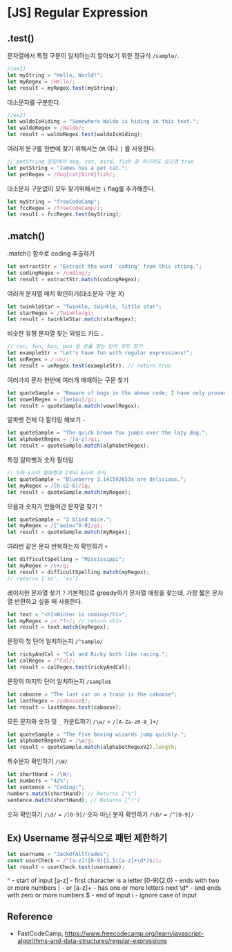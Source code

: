 # [JS] Regular Expression

## .test()
문자열에서 특정 구문이 일치하는지 알아보기 위한 정규식 `/sample/`. 

```js
//ex1)
let myString = "Hello, World!";
let myRegex = /Hello/;
let result = myRegex.test(myString);
```
대소문자를 구분한다. 
```js
//ex2)
let waldoIsHiding = "Somewhere Waldo is hiding in this text.";
let waldoRegex = /Waldo/; 
let result = waldoRegex.test(waldoIsHiding);
```
여러개 문구를 한번에 찾기 위해서는 `OR` 이나 `|` 를 사용한다. 
```js
// petString 문장에서 dog, cat, bird, fish 중 하나라도 있으면 true
let petString = "James has a pet cat.";
let petRegex = /dog|cat|bird|fish/; 
```
대소문자 구분없이 모두 찾기위해서는 `i` flag를 추가해준다.
```js
let myString = "freeCodeCamp";
let fccRegex = /freeCodeCamp/i; 
let result = fccRegex.test(myString);
```

## .match()
.match() 함수로 coding 추출하기
```js
let extractStr = "Extract the word 'coding' from this string.";
let codingRegex = /coding/;
let result = extractStr.match(codingRegex); 
```
여러개 문자열 매치 확인하기(대소문자 구분 X)
```js
let twinkleStar = "Twinkle, twinkle, little star";
let starRegex = /Twinkle/gi; 
let result = twinkleStar.match(starRegex);
```
비슷한 유형 문자열 찾는 와일드 카드 `.` 
```js
// run, fun, bun, pun 등 운율 맞는 단어 모두 찾기 
let exampleStr = "Let's have fun with regular expressions!";
let unRegex = /.un/; 
let result = unRegex.test(exampleStr); // return true
```
여러가지 문자 한번에 여러개 매채하는 구문 찾기
```js
let quoteSample = "Beware of bugs in the above code; I have only proved it correct, not tried it.";
let vowelRegex = /[aeiou]/gi; 
let result = quoteSample.match(vowelRegex); 
```
알파벳 전체 다 필터링 해보기 `-`
```js
let quoteSample = "The quick brown fox jumps over the lazy dog.";
let alphabetRegex = /[a-z]/gi; 
let result = quoteSample.match(alphabetRegex); 
```
특정 알파벳과 숫자 필터링 
```js
// h와 s사이 알파벳과 2부터 6사이 숫자 
let quoteSample = "Blueberry 3.141592653s are delicious.";
let myRegex = /[h-s2-6]/ig; 
let result = quoteSample.match(myRegex); 
```
모음과 숫자가 안들어간 문자열 찾기 `^`
```js
let quoteSample = "3 blind mice.";
let myRegex = /[^aeiou^0-9]/gi; 
let result = quoteSample.match(myRegex); 
```
여러번 같은 문자 반복하는지 확인하기 `+`
```js
let difficultSpelling = "Mississippi";
let myRegex = /s+/g;
let result = difficultSpelling.match(myRegex);
// returns ['ss', 'ss']
```
레이지한 문자열 찾기 `?` 
기본적으로 greedy하기 문자열 매칭을 찾는데, 가장 짧은 문자열 반환하고 싶을 때 사용한다.
```js
let text = "<h1>Winter is coming</h1>";
let myRegex = /<.*?>/; // return <h1>
let result = text.match(myRegex);
```
문장의 첫 단어 일치하는지 `/^sample/`
```js
let rickyAndCal = "Cal and Ricky both like racing.";
let calRegex = /^Cal/; 
let result = calRegex.test(rickyAndCal);
```
문장의 마지막 단어 일치하는지 `/sample$`
```js
let caboose = "The last car on a train is the caboose";
let lastRegex = /caboose$/; 
let result = lastRegex.test(caboose);
```
모든 문자와 숫자 및 `_` 카운트하기 `/\w/` = `/[A-Za-z0-9_]+/`
```js
let quoteSample = "The five boxing wizards jump quickly.";
let alphabetRegexV2 = /\w/g; 
let result = quoteSample.match(alphabetRegexV2).length;
```
특수문자 확인하기 `/\W/`
```js
let shortHand = /\W/;
let numbers = "42%";
let sentence = "Coding!";
numbers.match(shortHand); // Returns ["%"]
sentence.match(shortHand); // Returns ["!"]
```
숫자 확인하기 `/\d/` = `/[0-9]/` 
숫자 아닌 문자 확인하기 `/\D/` = `/^[0-9]/`

## Ex) Username 정규식으로 패턴 제한하기
```js
let username = "JackOfAllTrades";
const userCheck = /^[a-z]([0-9]{2,}|[a-z]+\d*)$/i;
let result = userCheck.test(username);
```
^ - start of input
[a-z] - first character is a letter
[0-9]{2,0} - ends with two or more numbers
| - or
[a-z]+ - has one or more letters next
\d* - and ends with zero or more numbers
$ - end of input
i - ignore case of input




## Reference
- FastCodeCamp, https://www.freecodecamp.org/learn/javascript-algorithms-and-data-structures/regular-expressions